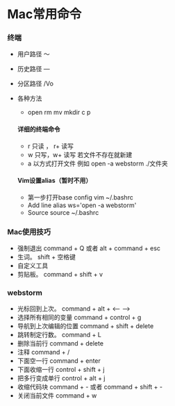 # Mac常用命令

### 终端

- 用户路径	～

- 历史路径    —

- 分区路径    /Vo

- 各种方法   

  - open   rm   mv    mkdir    c p

  #### 详细的终端命令

  - r 只读 ，  r+  读写
  - w 只写，w+ 读写   若文件不存在就新建
  - a 以方式打开文件      例如 open -a  webstorm ./文件夹

  ####  Vim设置alias（暂时不用）

  - 第一步打开base config        vim ~/.bashrc
  - Add  line            alias   ws='open -a  webstorm'
  - Source     source   ~/.bashrc

### Mac使用技巧

- 强制退出  command + Q  或者  alt + command + esc 
- 生词。 shift + 空格键
- 自定义工具     
- 剪贴板。    command +  shift  +  v

### webstorm

- 光标回到上次。                 command + alt  +  <—   —> 
- 选择所有相同的变量         command +   control   +  g   
- 导航到上次编辑的位置     command +   shift   +   delete
- 跳转制定行数。                command  + L
- 删除当前行                        command +  delete
- 注释                                   command +  /
- 下面空一行                       command  +    enter
- 下面收缩一行                   control   +   shift   +   j
- 把多行变成单行               control      +   alt     +     j
- 收缩代码块                      command  +   -   或者     command   +   shift   +   - 
- 关闭当前文件                  command    +     w